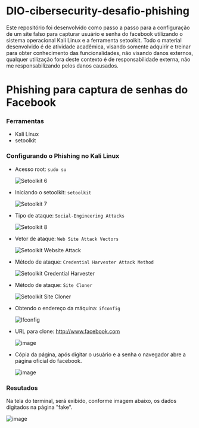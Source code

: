 # DIO-cibersecurity-desafio-phishing
Este repositório foi desenvolvido como passo a passo para a configuração de um site falso para capturar usuário e senha do facebook utilizando o sistema operacional Kali Linux e a ferramenta setoolkit. Todo o material desenvolvido é de atividade acadêmica, visando somente adquirir e treinar para obter conhecimento das funcionalidades, não visando danos externos, qualquer utilização fora deste contexto é de responsabilidade externa, não me responsabilizando pelos danos causados.

# Phishing para captura de senhas do Facebook

### Ferramentas

- Kali Linux
- setoolkit

### Configurando o Phishing no Kali Linux

- Acesso root: ``` sudo su ```

  ![Setoolkit 6](https://github.com/user-attachments/assets/f5b9926e-39cd-4f2d-9b3d-2cf289e84c88)


- Iniciando o setoolkit: ``` setoolkit ```

  ![Setoolkit 7](https://github.com/user-attachments/assets/336b18d4-3b94-4a56-b314-9766d569a203)
  
- Tipo de ataque: ``` Social-Engineering Attacks ```
  
  ![Setoolkit 8](https://github.com/user-attachments/assets/94fd0dae-cc4f-466e-945f-ccf34099b570)
  
- Vetor de ataque: ``` Web Site Attack Vectors ```

  ![Setoolkit Website Attack](https://github.com/user-attachments/assets/37d0a447-842f-4cb4-ba32-1cac0f1448eb)

- Método de ataque: ```Credential Harvester Attack Method ```

  ![Setoolkit Credential Harvester](https://github.com/user-attachments/assets/5849712e-0bde-4867-a149-3a57788cf36f)

- Método de ataque: ``` Site Cloner ```
  
  ![Setoolkit Site Cloner](https://github.com/user-attachments/assets/64d6d70e-c245-4b6f-834d-443bee7a7153)

- Obtendo o endereço da máquina: ``` ifconfig ```

  ![Ifconfig](https://github.com/user-attachments/assets/62ecb9ad-c84e-4a4e-b77b-8d19cb1e93b8)

- URL para clone: http://www.facebook.com

  ![image](https://github.com/user-attachments/assets/cd44fc1e-bd0d-4a43-86d8-2728c3a60862)

- Cópia da página, após digitar o usuário e a senha o navegador abre a página oficial do facebook.

  ![image](https://github.com/user-attachments/assets/132bfd74-5fbe-4a4c-8f40-2433dc4f93e9)

### Resutados

Na tela do terminal, será exibido, conforme imagem abaixo, os dados digitados na página "fake".

  ![image](https://github.com/user-attachments/assets/31bd26c1-58ae-41c0-a7c4-7b2e576701be)

